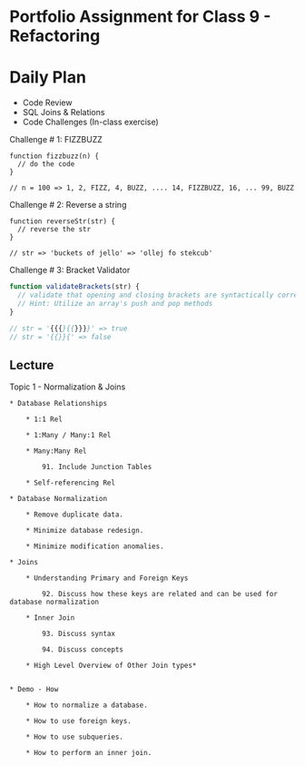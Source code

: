 # Portfolio Assignment for Class 9 - Refactoring

# Daily Plan
- Code Review
- SQL Joins & Relations
- Code Challenges (In-class exercise)

















Challenge # 1:
FIZZBUZZ

```
function fizzbuzz(n) {
  // do the code
}

// n = 100 => 1, 2, FIZZ, 4, BUZZ, .... 14, FIZZBUZZ, 16, ... 99, BUZZ
```


Challenge # 2:
Reverse a string

```
function reverseStr(str) {
  // reverse the str
}

// str => 'buckets of jello' => 'ollej fo stekcub'
```

Challenge # 3:
Bracket Validator

```javascript
function validateBrackets(str) {
  // validate that opening and closing brackets are syntactically correct.
  // Hint: Utilize an array's push and pop methods
}

// str = '{{{}{{}}}}' => true
// str = '{{}}{' => false
```
## Lecture <Topic>
<!-- List any high level topics, as well as any sub-topic, and associated details or notes that instructors may require to deliver this content -->

Topic 1 - Normalization & Joins

    * Database Relationships

        * 1:1 Rel

        * 1:Many / Many:1 Rel

        * Many:Many Rel

            91. Include Junction Tables

        * Self-referencing Rel

    * Database Normalization

        * Remove duplicate data.

        * Minimize database redesign.

        * Minimize modification anomalies.

    * Joins

        * Understanding Primary and Foreign Keys

            92. Discuss how these keys are related and can be used for database normalization

        * Inner Join

            93. Discuss syntax

            94. Discuss concepts

        * High Level Overview of Other Join types*


    * Demo - How

        * How to normalize a database.

        * How to use foreign keys.

        * How to use subqueries.

        * How to perform an inner join.

